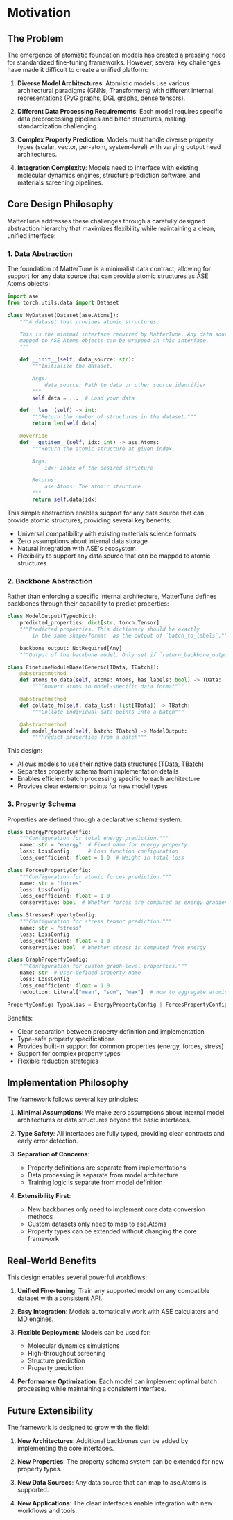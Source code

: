 # Motivation

## The Problem

The emergence of atomistic foundation models has created a pressing need for standardized fine-tuning frameworks. However, several key challenges have made it difficult to create a unified platform:

1. **Diverse Model Architectures**: Atomistic models use various architectural paradigms (GNNs, Transformers) with different internal representations (PyG graphs, DGL graphs, dense tensors).

2. **Different Data Processing Requirements**: Each model requires specific data preprocessing pipelines and batch structures, making standardization challenging.

3. **Complex Property Prediction**: Models must handle diverse property types (scalar, vector, per-atom, system-level) with varying output head architectures.

4. **Integration Complexity**: Models need to interface with existing molecular dynamics engines, structure prediction software, and materials screening pipelines.

## Core Design Philosophy

MatterTune addresses these challenges through a carefully designed abstraction hierarchy that maximizes flexibility while maintaining a clean, unified interface:

### 1. Data Abstraction

The foundation of MatterTune is a minimalist data contract, allowing for support for any data source that can provide atomic structures as ASE Atoms objects:

```python
import ase
from torch.utils.data import Dataset

class MyDataset(Dataset[ase.Atoms]):
    """A dataset that provides atomic structures.

    This is the minimal interface required by MatterTune. Any data source that can be
    mapped to ASE Atoms objects can be wrapped in this interface.
    """

    def __init__(self, data_source: str):
        """Initialize the dataset.

        Args:
            data_source: Path to data or other source identifier
        """
        self.data = ...  # Load your data

    def __len__(self) -> int:
        """Return the number of structures in the dataset."""
        return len(self.data)

    @override
    def __getitem__(self, idx: int) -> ase.Atoms:
        """Return the atomic structure at given index.

        Args:
            idx: Index of the desired structure

        Returns:
            ase.Atoms: The atomic structure
        """
        return self.data[idx]
```

This simple abstraction enables support for any data source that can provide atomic structures, providing several key benefits:
- Universal compatibility with existing materials science formats
- Zero assumptions about internal data storage
- Natural integration with ASE's ecosystem
- Flexibility to support any data source that can be mapped to atomic structures


### 2. Backbone Abstraction

Rather than enforcing a specific internal architecture, MatterTune defines backbones through their capability to predict properties:

```python
class ModelOutput(TypedDict):
    predicted_properties: dict[str, torch.Tensor]
    """Predicted properties. This dictionary should be exactly
        in the same shape/format  as the output of `batch_to_labels`."""

    backbone_output: NotRequired[Any]
    """Output of the backbone model. Only set if `return_backbone_output` is True."""

class FinetuneModuleBase(Generic[TData, TBatch]):
    @abstractmethod
    def atoms_to_data(self, atoms: Atoms, has_labels: bool) -> TData:
        """Convert atoms to model-specific data format"""

    @abstractmethod
    def collate_fn(self, data_list: list[TData]) -> TBatch:
        """Collate individual data points into a batch"""

    @abstractmethod
    def model_forward(self, batch: TBatch) -> ModelOutput:
        """Predict properties from a batch"""
```

This design:
- Allows models to use their native data structures (TData, TBatch)
- Separates property schema from implementation details
- Enables efficient batch processing specific to each architecture
- Provides clear extension points for new model types

### 3. Property Schema

Properties are defined through a declarative schema system:

```python
class EnergyPropertyConfig:
    """Configuration for total energy prediction."""
    name: str = "energy"  # Fixed name for energy property
    loss: LossConfig      # Loss function configuration
    loss_coefficient: float = 1.0  # Weight in total loss

class ForcesPropertyConfig:
    """Configuration for atomic forces prediction."""
    name: str = "forces"
    loss: LossConfig
    loss_coefficient: float = 1.0
    conservative: bool  # Whether forces are computed as energy gradients

class StressesPropertyConfig:
    """Configuration for stress tensor prediction."""
    name: str = "stress"
    loss: LossConfig
    loss_coefficient: float = 1.0
    conservative: bool  # Whether stress is computed from energy

class GraphPropertyConfig:
    """Configuration for custom graph-level properties."""
    name: str  # User-defined property name
    loss: LossConfig
    loss_coefficient: float = 1.0
    reduction: Literal["mean", "sum", "max"]  # How to aggregate atomic features

PropertyConfig: TypeAlias = EnergyPropertyConfig | ForcesPropertyConfig | StressesPropertyConfig | GraphPropertyConfig
```

Benefits:
- Clear separation between property definition and implementation
- Type-safe property specifications
- Provides built-in support for common properties (energy, forces, stress)
- Support for complex property types
- Flexible reduction strategies

## Implementation Philosophy

The framework follows several key principles:

1. **Minimal Assumptions**: We make zero assumptions about internal model architectures or data structures beyond the basic interfaces.

2. **Type Safety**: All interfaces are fully typed, providing clear contracts and early error detection.

3. **Separation of Concerns**:
   - Property definitions are separate from implementations
   - Data processing is separate from model architecture
   - Training logic is separate from model definition

4. **Extensibility First**:
   - New backbones only need to implement core data conversion methods
   - Custom datasets only need to map to ase.Atoms
   - Property types can be extended without changing the core framework

## Real-World Benefits

This design enables several powerful workflows:

1. **Unified Fine-tuning**: Train any supported model on any compatible dataset with a consistent API.

2. **Easy Integration**: Models automatically work with ASE calculators and MD engines.

3. **Flexible Deployment**: Models can be used for:
   - Molecular dynamics simulations
   - High-throughput screening
   - Structure prediction
   - Property prediction

4. **Performance Optimization**: Each model can implement optimal batch processing while maintaining a consistent interface.

## Future Extensibility

The framework is designed to grow with the field:

1. **New Architectures**: Additional backbones can be added by implementing the core interfaces.

2. **New Properties**: The property schema system can be extended for new property types.

3. **New Data Sources**: Any data source that can map to ase.Atoms is supported.

4. **New Applications**: The clean interfaces enable integration with new workflows and tools.
